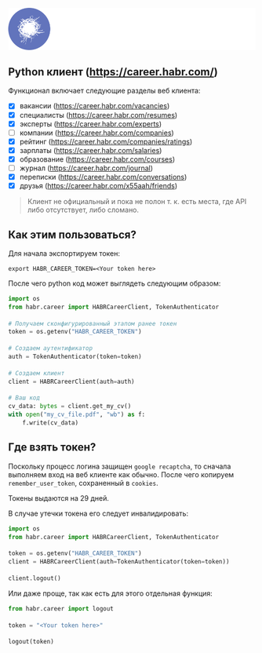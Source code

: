 ![](logos/logo.svg)

## Python клиент (https://career.habr.com/)

Функционал включает следующие разделы веб клиента:
- [x] вакансии (https://career.habr.com/vacancies)
- [x] специалисты (https://career.habr.com/resumes)
- [x] эксперты (https://career.habr.com/experts)
- [ ] компании (https://career.habr.com/companies)
- [x] рейтинг (https://career.habr.com/companies/ratings)
- [x] зарплаты (https://career.habr.com/salaries)
- [x] образование (https://career.habr.com/courses)
- [ ] журнал (https://career.habr.com/journal)
- [x] переписки (https://career.habr.com/conversations)
- [x] друзья (https://career.habr.com/x55aah/friends)

> Клиент не официальный и пока не полон т. к. есть места, где API либо отсутствует, либо сломано.

## Как этим пользоваться?

Для начала экспортируем токен:
```shell
export HABR_CAREER_TOKEN=<Your token here>
```
После чего python код может выглядеть следующим образом:
```python
import os
from habr.career import HABRCareerClient, TokenAuthenticator

# Получаем сконфигурированный этапом ранее токен
token = os.getenv("HABR_CAREER_TOKEN")

# Создаем аутентификатор
auth = TokenAuthenticator(token=token)

# Создаем клиент
client = HABRCareerClient(auth=auth)

# Ваш код
cv_data: bytes = client.get_my_cv()
with open("my_cv_file.pdf", "wb") as f:
    f.write(cv_data)
```

## Где взять токен?

Поскольку процесс логина защищен `google recaptcha`, то сначала выполняем вход
на веб клиенте как обычно. После чего копируем `remember_user_token`, сохраненный в `cookies`.

Токены выдаются на 29 дней.

В случае утечки токена его следует инвалидировать:
```python
import os
from habr.career import HABRCareerClient, TokenAuthenticator

token = os.getenv("HABR_CAREER_TOKEN")
client = HABRCareerClient(auth=TokenAuthenticator(token=token))

client.logout()
```
Или даже проще, так как есть для этого отдельная функция:
```python
from habr.career import logout

token = "<Your token here>"

logout(token)
```